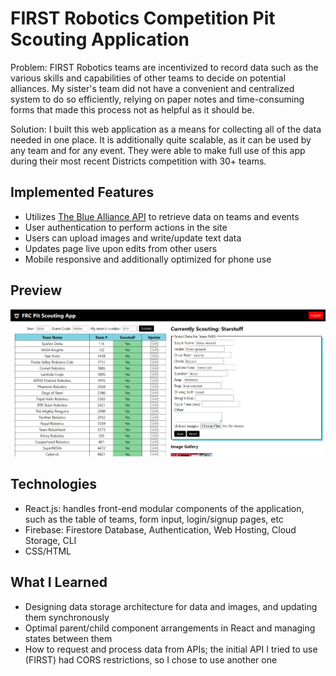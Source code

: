 # FIRST Robotics Competition Pit Scouting Application
Problem: FIRST Robotics teams are incentivized to record data such as the various skills and capabilities of other teams to decide on potential alliances. My sister's team did not have a convenient and centralized system to do so efficiently, relying on paper notes and time-consuming forms that made this process not as helpful as it should be. 

Solution: I built this web application as a means for collecting all of the data needed in one place. It is additionally quite scalable, as it can be used by any team and for any event. They were able to make full use of this app during their most recent Districts competition with 30+ teams.

## Implemented Features
- Utilizes [The Blue Alliance API](https://www.thebluealliance.com/) to retrieve data on teams and events
- User authentication to perform actions in the site
- Users can upload images and write/update text data
- Updates page live upon edits from other users
- Mobile responsive and additionally optimized for phone use

## Preview
![Pit Scouting App Preview](https://github.com/candace-sun/frc-pit-scouting-app/blob/main/pit%20scouting%20app%201.PNG)

## Technologies
* React.js: handles front-end modular components of the application, such as the table of teams, form input, login/signup pages, etc
* Firebase: Firestore Database, Authentication, Web Hosting, Cloud Storage, CLI
* CSS/HTML

## What I Learned
* Designing data storage architecture for data and images, and updating them synchronously 
* Optimal parent/child component arrangements in React and managing states between them
* How to request and process data from APIs; the initial API I tried to use (FIRST) had CORS restrictions, so I chose to use another one
